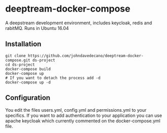# deeptream-docker-compose
A deepstream development environment, includes keycloak, redis and rabitMQ. Runs in Ubuntu 16.04

## Installation

```
git clone https://github.com/johndavedecano/deeptream-docker-compose.git ds-project
cd ds-project
docker-compose build
docker-compose up
# If you want to detach the process add -d 
docker-compose up -d
```

## Configuration

You edit the files users.yml, config.yml and permissions.yml to your specifics. If you want to add authentication to your application you can use apache keycloak which currently commented on the docker-compose.yml file.
